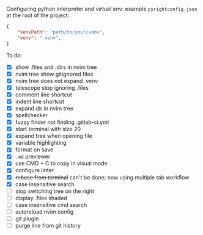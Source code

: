 Configuring python interpreter and virtual env:
example `pyrightconfig.json` at the root of the project:
```json
{
    "venvPath": "path/to/your/venv",
    "venv": ".venv",
}
```

To do:
- [x] show .files and .dirs in nvim tree 
- [x] nvim tree show gitignored files 
- [x] nvim tree does not expand .venv  
- [x] telescope stop ignoring .files  
- [x] comment line shortcut 
- [x] indent line shortcut 
- [x] expand dir in nvim tree
- [x] spellchecker 
- [x] fuzzy finder not finding .gitlab-ci.yml
- [x] start terminal with size 20
- [x] expand tree when opening file
- [x] variable highlighting
- [x] format on save
- [x] `.md` previewer
- [x] use CMD + C to copy in visual mode
- [x] configure linter
- [x] ~~rebase from terminal~~ can't be done; now using multiple tab workflow
- [x] case insensitive search 
- [ ] stop switching tree on the right
- [ ] display .files shaded
- [ ] case insensitive cmd search
- [ ] autoreload nvim config
- [ ] git plugin
- [ ] purge line from git history
